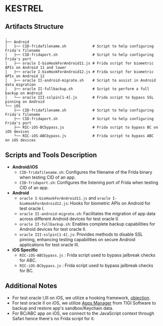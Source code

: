 # KESTREL

## Artifacts Structure

```
.
├── Android
│   ├── CID-fridafilename.sh            # Script to help configuring Frida's filename 
│   ├── CID-fridaport.sh                # Script to help configuring Frida's port 
│   ├── oracle I-bioHookForAndroid11.js # Frida script for biometric APIs on Android 11 and lower
│   ├── oracle I-bioHookForAndroid12.js # Frida script for biometric APIs on Android 12
│   ├── oracle II-android-migrate.sh    # Script to assist in Android data migration
│   ├── oracle II-fullbackup.sh         # Script to perform a full backup on Android
│   └── oracle III-sslpin[1-4].js       # Frida script to bypass SSL pinning on Android
└── iOS
    ├── CID-fridafilename.sh            # Script to help configuring Frida's filename 
    ├── CID-fridaport.sh                # Script to help configuring Frida's port 
    ├── RIC-iOS-BCbypass.js             # Frida script to bypass BC on iOS devices
    └── RIC-iOS-ABCbypass.js            # Frida script to bypass ABC on iOS devices

```

## Scripts and Tools Description

- **Android/iOS**
  - `CID-fridafilename.sh`: Configures the filename of the Frida  binary when testing CID of an app.
  - `CID-fridaport.sh`: Configures the listening port of Frida when testing CID of an app.
- **Android**
  - `oracle I-bioHookForAndroid11.js` and `oracle I-bioHookForAndroid12.js`:  Hooks for biometric APIs on Android for test oracle I.
  - `oracle II-android-migrate.sh`: Facilitates the migration of app data across different Android devices for test oracle II.
  - `oracle II-fullbackup.sh`: Enables complete backup capabilities for Android devices for test oracle II.
  - `oracle III-sslpin[1-4].js`: Provides methods to disable SSL pinning, enhancing testing capabilities on secure Android applications for test oracle III.
- **iOS Specific**
  - `RIC-iOS-ABCbypass.js` : Frida script used to bypass jailbreak checks for ABC.
  - `RIC-iOS-BCbypass.js` : Frida script used to bypass jailbreak checks for BC.

## Additional Notes

- For test oracle I,III on iOS, we utilize a hooking framework, [objection](https://github.com/sensepost/objection/).
- For test oracle II on iOS, we utilize [Apps Manager](https://www.tigisoftware.com/) from TIGI Software to backup and restore app's sandbox/Keychain data.
- For BC/ABC app on iOS, we connect to the JavaScript context through Safari hence there's no Frida script for it.
